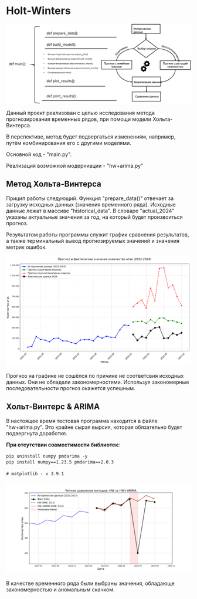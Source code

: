 # Holt-Winters
![alt text](images/pict1.png)

Данный проект реализован с целью исследования метода
прогнозирования временных рядов, при помощи модели
Хольта-Винтерса. 

В перспективе, метод будет подвергаться изменениям,
например, путём комбинирования его с другими моделями.

Основной код - "main.py".

Реализация возможной модерниации - "hw+arima.py"

## Метод Хольта-Винтерса
Прицип работы следующий. Функция "prepare_data()" отвечает
за загрузку исходных данных (значения временного ряда). 
Исходные данные лежат в массиве "historical_data".
В словаре "actual_2024" указаны актуальные значения 
за год, на который будет произвоиться прогноз.

Результатом работы программы служит график сравнения
результатов, а также терминальный вывод прогнозируемых
значений и значения метрик ошибок.

![alt text](images/pict_hw.png)

Прогноз на графике не сошёлся по причине не соответсвия
исходных данных. Они не обладали закономерностями.
Используя закономерные последовательности
прогноз окажется успешным.

## Хольт-Винтерс & ARIMA
В настоящее время тестовая программа находится в файле 
"hw+arima.py". Это крайне сырая вырсия, которая обязательно
будет подвергнута доработке.

__При отсутствии совместимости библиотек:__
```
pip uninstall numpy pmdarima -y
pip install numpy==1.23.5 pmdarima==2.0.3

# matplotlib - v 3.9.1
```


![alt text](images/pict_hw_arima.png)

В качестве временного ряда были выбраны 
значения, обладающе закономерностью и
аномальным скачком. 